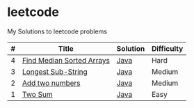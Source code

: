 # leetcode
My Solutions to leetcode problems

|#|Title|Solution|Difficulty|
|---|-----|--------|----------|
|4|[Find Median Sorted Arrays](https://leetcode.com/problems/median-of-two-sorted-arrays/)|[Java](./Array/FindMedianSortedArrays.java)|Hard|
|3|[Longest Sub-String](https://leetcode.com/problems/longest-substring-without-repeating-characters/)|[Java](./String/LongestSubString.java)|Medium|
|2|[Add two numbers](https://leetcode.com/problems/add-two-numbers/)|[Java](./LinkedList/AddTwoNumbers.java)|Medium|
|1|[Two Sum](https://leetcode.com/problems/two-sum/)|[Java](./Array/TwoSum.java)|Easy|

